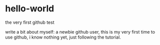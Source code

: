 # hello-world
the very first github test

write a bit about myself: a newbie github user, this is my very first time to use github, 
                          i know nothing yet, just following the tutorial.
